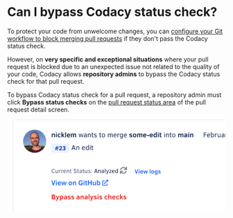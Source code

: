 # Can I bypass Codacy status check?

To protect your code from unwelcome changes, you can [configure your Git workflow to block merging pull requests](../../getting-started/integrating-codacy-with-your-git-workflow.md#blocking-pull-requests) if they don't pass the Codacy status check.

However, on **very specific and exceptional situations** where your pull request is blocked due to an unexpected issue not related to the quality of your code, Codacy allows **repository admins** to bypass the Codacy status check for that pull request.

To bypass Codacy status check for a pull request, a repository admin must click **Bypass status checks** on the [pull request status area](../../repositories/pull-requests/#status) of the pull request detail screen.

![Bypass status check for pull request](images/bypass-status-check.png)
